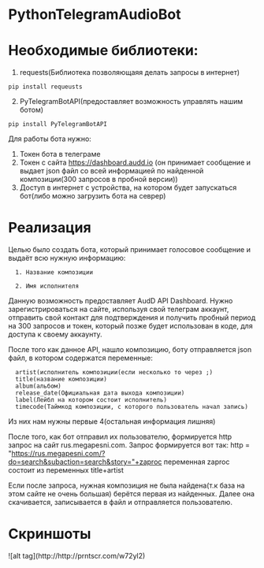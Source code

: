 # PythonTelegramAudioBot

<h1>Необходимые библиотеки:</h1>

  1. requests(Библиотека позволяющаяя делать запросы в интернет)

    pip install requeusts

  2. PyTelegramBotAPI(предоставляет возможность управлять нашим ботом)

    pip install PyTelegramBotAPI


Для работы бота нужно:

  1) Токен бота в телеграме
  2) Токен с сайта https://dashboard.audd.io (он принимает сообщение и выдает json файл со всей информацией по найденной композиции(300 запросов в пробной версии))
  3) Доступ в интернет с устройства, на котором будет запускаться бот(либо можно загрузить бота на севрер)

<h1>Реализация</h1>
    Целью было создать бота, который принимает голосовое сообщение и выдаёт всю нужную информацию:
    
      1. Название композиции
      
      2. Имя исполнителя
      
  Данную возможность предоставляет AudD API Dashboard. Нужно зарегистрироваться на сайте, используя свой телеграм аккаунт, отправить свой контакт для подтверждения
  и получить пробный период на 300 запросов и токен, который позже будет использован в коде, для доступа к своему аккаунту.
  
  После того как данное API, нашло композицию, боту отправляется json файл, в котором содержатся переменные:
      
      artist(исполнитель композиции(если несколько то через ;)
      title(название композиции)
      album(альбом)
      release_date(Официальная дата выхода композиции)
      label(Лейбл на котором состоит исполнитель)
      timecode(Таймкод композиции, с которого пользователь начал запись)
      
  Из них нам нужны первые 4(остальная информация лишняя)
  
  После того, как бот отправил их пользователю, формируется http запрос на сайт rus.megapesni.com.
  Запрос формируется вот так: http = "https://rus.megapesni.com/?do=search&subaction=search&story="+zaproc
  переменная zaproc состоит из переменных title+artist
  
  Если после запроса, нужная композиция не была найдена(т.к база на этом сайте не очень большая) берётся первая из найденных.
  Далее она скачивается, записывается в файл и отправляется пользователю.
 

<h1>Скриншоты</h1>
![alt tag](http://http://prntscr.com/w72yl2)​      
